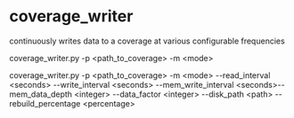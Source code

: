 coverage_writer
===============

continuously writes data to a coverage at various configurable frequencies

coverage_writer.py -p \<path_to_coverage\> -m \<mode\>

coverage_writer.py -p \<path_to_coverage\> -m \<mode\> --read_interval \<seconds\> --write_interval \<seconds\> --mem_write_interval \<seconds\>--mem_data_depth \<integer\> --data_factor \<integer\> --disk_path \<path\> --rebuild_percentage \<percentage\>
